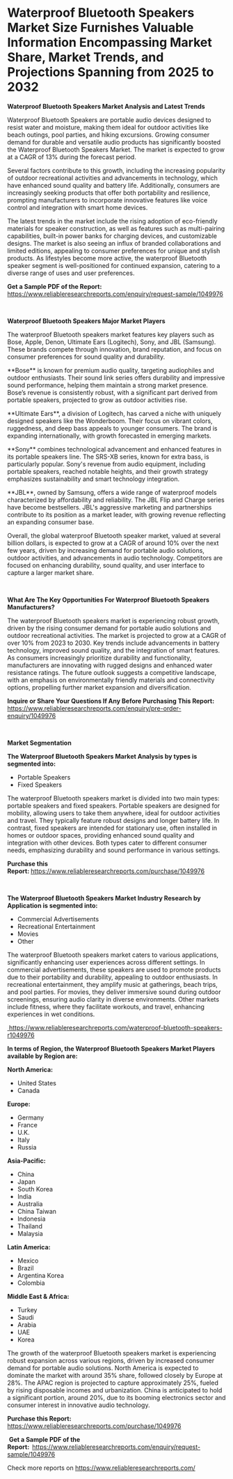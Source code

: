 <p><h1>Waterproof Bluetooth Speakers Market Size Furnishes Valuable Information Encompassing Market Share, Market Trends, and Projections Spanning from 2025 to 2032</h1></p><p><strong>Waterproof Bluetooth Speakers Market Analysis and Latest Trends</strong></p>
<p><p>Waterproof Bluetooth Speakers are portable audio devices designed to resist water and moisture, making them ideal for outdoor activities like beach outings, pool parties, and hiking excursions. Growing consumer demand for durable and versatile audio products has significantly boosted the Waterproof Bluetooth Speakers Market. The market is expected to grow at a CAGR of 13% during the forecast period.</p><p>Several factors contribute to this growth, including the increasing popularity of outdoor recreational activities and advancements in technology, which have enhanced sound quality and battery life. Additionally, consumers are increasingly seeking products that offer both portability and resilience, prompting manufacturers to incorporate innovative features like voice control and integration with smart home devices.</p><p>The latest trends in the market include the rising adoption of eco-friendly materials for speaker construction, as well as features such as multi-pairing capabilities, built-in power banks for charging devices, and customizable designs. The market is also seeing an influx of branded collaborations and limited editions, appealing to consumer preferences for unique and stylish products. As lifestyles become more active, the waterproof Bluetooth speaker segment is well-positioned for continued expansion, catering to a diverse range of uses and user preferences.</p></p>
<p><strong>Get a Sample PDF of the Report:&nbsp;</strong> <a href="https://www.reliableresearchreports.com/enquiry/request-sample/1049976?utm_campaign=2275&utm_medium=2&utm_source=Github&utm_content=ia&utm_term=04042025&utm_id=waterproof-bluetooth-speakers">https://www.reliableresearchreports.com/enquiry/request-sample/1049976</a></p>
<p>&nbsp;</p>
<p><strong>Waterproof Bluetooth Speakers Major Market Players</strong></p>
<p><p>The waterproof Bluetooth speakers market features key players such as Bose, Apple, Denon, Ultimate Ears (Logitech), Sony, and JBL (Samsung). These brands compete through innovation, brand reputation, and focus on consumer preferences for sound quality and durability.</p><p>**Bose** is known for premium audio quality, targeting audiophiles and outdoor enthusiasts. Their sound link series offers durability and impressive sound performance, helping them maintain a strong market presence. Bose’s revenue is consistently robust, with a significant part derived from portable speakers, projected to grow as outdoor activities rise.</p><p>**Ultimate Ears**, a division of Logitech, has carved a niche with uniquely designed speakers like the Wonderboom. Their focus on vibrant colors, ruggedness, and deep bass appeals to younger consumers. The brand is expanding internationally, with growth forecasted in emerging markets.</p><p>**Sony** combines technological advancement and enhanced features in its portable speakers line. The SRS-XB series, known for extra bass, is particularly popular. Sony's revenue from audio equipment, including portable speakers, reached notable heights, and their growth strategy emphasizes sustainability and smart technology integration.</p><p>**JBL**, owned by Samsung, offers a wide range of waterproof models characterized by affordability and reliability. The JBL Flip and Charge series have become bestsellers. JBL's aggressive marketing and partnerships contribute to its position as a market leader, with growing revenue reflecting an expanding consumer base.</p><p>Overall, the global waterproof Bluetooth speaker market, valued at several billion dollars, is expected to grow at a CAGR of around 10% over the next few years, driven by increasing demand for portable audio solutions, outdoor activities, and advancements in audio technology. Competitors are focused on enhancing durability, sound quality, and user interface to capture a larger market share.</p></p>
<p>&nbsp;</p>
<p><strong>What Are The Key Opportunities For Waterproof Bluetooth Speakers Manufacturers?</strong></p>
<p><p>The waterproof Bluetooth speakers market is experiencing robust growth, driven by the rising consumer demand for portable audio solutions and outdoor recreational activities. The market is projected to grow at a CAGR of over 10% from 2023 to 2030. Key trends include advancements in battery technology, improved sound quality, and the integration of smart features. As consumers increasingly prioritize durability and functionality, manufacturers are innovating with rugged designs and enhanced water resistance ratings. The future outlook suggests a competitive landscape, with an emphasis on environmentally friendly materials and connectivity options, propelling further market expansion and diversification.</p></p>
<p><strong>Inquire or Share Your Questions If Any Before Purchasing This Report:</strong> <a href="https://www.reliableresearchreports.com/enquiry/pre-order-enquiry/1049976?utm_campaign=2275&utm_medium=2&utm_source=Github&utm_content=ia&utm_term=04042025&utm_id=waterproof-bluetooth-speakers">https://www.reliableresearchreports.com/enquiry/pre-order-enquiry/1049976</a></p>
<p>&nbsp;</p>
<p><strong>Market Segmentation</strong></p>
<p><strong>The Waterproof Bluetooth Speakers Market Analysis by types is segmented into:</strong></p>
<p><ul><li>Portable Speakers</li><li>Fixed Speakers</li></ul></p>
<p><p>The waterproof Bluetooth speakers market is divided into two main types: portable speakers and fixed speakers. Portable speakers are designed for mobility, allowing users to take them anywhere, ideal for outdoor activities and travel. They typically feature robust designs and longer battery life. In contrast, fixed speakers are intended for stationary use, often installed in homes or outdoor spaces, providing enhanced sound quality and integration with other devices. Both types cater to different consumer needs, emphasizing durability and sound performance in various settings.</p></p>
<p><strong>Purchase this Report:&nbsp;</strong><a href="https://www.reliableresearchreports.com/purchase/1049976?utm_campaign=2275&utm_medium=2&utm_source=Github&utm_content=ia&utm_term=04042025&utm_id=waterproof-bluetooth-speakers">https://www.reliableresearchreports.com/purchase/1049976</a></p>
<p>&nbsp;</p>
<p><strong>The Waterproof Bluetooth Speakers Market Industry Research by Application is segmented into:</strong></p>
<p><ul><li>Commercial Advertisements</li><li>Recreational Entertainment</li><li>Movies</li><li>Other</li></ul></p>
<p><p>The waterproof Bluetooth speakers market caters to various applications, significantly enhancing user experiences across different settings. In commercial advertisements, these speakers are used to promote products due to their portability and durability, appealing to outdoor enthusiasts. In recreational entertainment, they amplify music at gatherings, beach trips, and pool parties. For movies, they deliver immersive sound during outdoor screenings, ensuring audio clarity in diverse environments. Other markets include fitness, where they facilitate workouts, and travel, enhancing experiences in wet conditions.</p></p>
<p><a href="https://www.reliableresearchreports.com/waterproof-bluetooth-speakers-r1049976?utm_campaign=2275&utm_medium=2&utm_source=Github&utm_content=ia&utm_term=04042025&utm_id=waterproof-bluetooth-speakers">&nbsp;https://www.reliableresearchreports.com/waterproof-bluetooth-speakers-r1049976</a></p>
<p><strong>In terms of Region, the Waterproof Bluetooth Speakers Market Players available by Region are:</strong></p>
<p>
    <p> <strong> North America: </strong>
        <ul>
            <li>United States</li>
            <li>Canada</li>
        </ul>
        </p> 
    <p> <strong> Europe: </strong>
        <ul>
            <li>Germany</li>
            <li>France</li>
            <li>U.K.</li>
            <li>Italy</li>
            <li>Russia</li>
        </ul>
        </p> 
    <p> <strong> Asia-Pacific: </strong>
        <ul>
            <li>China</li>
            <li>Japan</li>
            <li>South Korea</li>
            <li>India</li>
            <li>Australia</li>
            <li>China Taiwan</li>
            <li>Indonesia</li>
            <li>Thailand</li>
            <li>Malaysia</li>
        </ul>
        </p> 
    <p> <strong> Latin America: </strong>
        <ul>
            <li>Mexico</li>
            <li>Brazil</li>
            <li>Argentina Korea</li>
            <li>Colombia</li>
        </ul>
        </p> 
    <p> <strong> Middle East & Africa: </strong>
        <ul>
            <li>Turkey</li>
            <li>Saudi</li>
            <li>Arabia</li>
            <li>UAE</li>
            <li>Korea</li>
        </ul>
    </p>
    </p>
<p><p>The growth of the waterproof Bluetooth speakers market is experiencing robust expansion across various regions, driven by increased consumer demand for portable audio solutions. North America is expected to dominate the market with around 35% share, followed closely by Europe at 28%. The APAC region is projected to capture approximately 25%, fueled by rising disposable incomes and urbanization. China is anticipated to hold a significant portion, around 20%, due to its booming electronics sector and consumer interest in innovative audio technology.</p></p>
<p><strong>Purchase this Report: </strong><a href="https://www.reliableresearchreports.com/purchase/1049976?utm_campaign=2275&utm_medium=2&utm_source=Github&utm_content=ia&utm_term=04042025&utm_id=waterproof-bluetooth-speakers">https://www.reliableresearchreports.com/purchase/1049976</a></p>
<p>&nbsp;<strong>Get a Sample PDF of the Report:&nbsp;&nbsp;</strong><a href="https://www.reliableresearchreports.com/enquiry/request-sample/1049976?utm_campaign=2275&utm_medium=2&utm_source=Github&utm_content=ia&utm_term=04042025&utm_id=waterproof-bluetooth-speakers">https://www.reliableresearchreports.com/enquiry/request-sample/1049976</a></p>
<p><strong></strong></p>
<p>Check more reports on <a href="https://www.reliableresearchreports.com/?utm_campaign=2275&utm_medium=2&utm_source=Github&utm_content=ia&utm_term=04042025&utm_id=waterproof-bluetooth-speakers">https://www.reliableresearchreports.com/</a></p>
